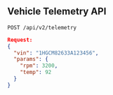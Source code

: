 ## Vehicle Telemetry API
`POST /api/v2/telemetry`
```json
Request:
{
  "vin": "1HGCM82633A123456",
  "params": {
    "rpm": 3200,
    "temp": 92
  }
}
